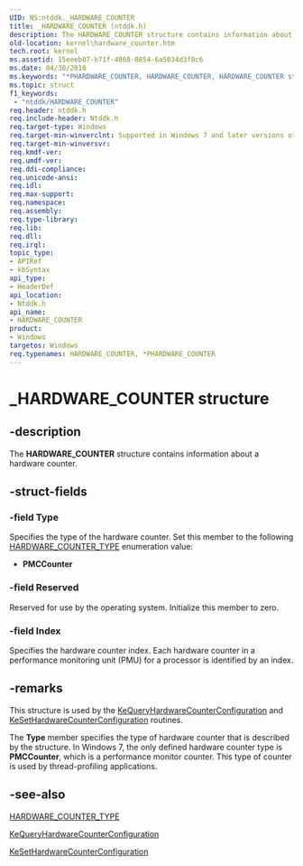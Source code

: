 ```yaml
---
UID: NS:ntddk._HARDWARE_COUNTER
title: _HARDWARE_COUNTER (ntddk.h)
description: The HARDWARE_COUNTER structure contains information about a hardware counter.
old-location: kernel\hardware_counter.htm
tech.root: kernel
ms.assetid: 15eeeb07-b71f-4868-8854-6a5034d3f8c6
ms.date: 04/30/2018
ms.keywords: "*PHARDWARE_COUNTER, HARDWARE_COUNTER, HARDWARE_COUNTER structure [Kernel-Mode Driver Architecture], PHARDWARE_COUNTER, PHARDWARE_COUNTER structure pointer [Kernel-Mode Driver Architecture], _HARDWARE_COUNTER, kernel.hardware_counter, kstruct_b_3e230097-13da-4e6b-bb89-baf3563c3570.xml, ntddk/HARDWARE_COUNTER, ntddk/PHARDWARE_COUNTER"
ms.topic: struct
f1_keywords:
 - "ntddk/HARDWARE_COUNTER"
req.header: ntddk.h
req.include-header: Ntddk.h
req.target-type: Windows
req.target-min-winverclnt: Supported in Windows 7 and later versions of Windows.
req.target-min-winversvr: 
req.kmdf-ver: 
req.umdf-ver: 
req.ddi-compliance: 
req.unicode-ansi: 
req.idl: 
req.max-support: 
req.namespace: 
req.assembly: 
req.type-library: 
req.lib: 
req.dll: 
req.irql: 
topic_type:
- APIRef
- kbSyntax
api_type:
- HeaderDef
api_location:
- Ntddk.h
api_name:
- HARDWARE_COUNTER
product:
- Windows
targetos: Windows
req.typenames: HARDWARE_COUNTER, *PHARDWARE_COUNTER
---
```


# _HARDWARE_COUNTER structure


## -description


The <b>HARDWARE_COUNTER</b> structure contains information about a hardware counter. 


## -struct-fields




### -field Type

Specifies the type of the hardware counter. Set this member to the following <a href="https://docs.microsoft.com/windows-hardware/drivers/ddi/ntddk/ne-ntddk-_hardware_counter_type">HARDWARE_COUNTER_TYPE</a> enumeration value:

<ul>
<li>
<b>PMCCounter</b>

</li>
</ul>

### -field Reserved

Reserved for use by the operating system. Initialize this member to zero. 


### -field Index

Specifies the hardware counter index. Each hardware counter in a performance monitoring unit (PMU) for a processor is identified by an index.


## -remarks



This structure is used by the <a href="https://docs.microsoft.com/windows-hardware/drivers/ddi/ntddk/nf-ntddk-kequeryhardwarecounterconfiguration">KeQueryHardwareCounterConfiguration</a> and <a href="https://docs.microsoft.com/windows-hardware/drivers/ddi/ntddk/nf-ntddk-kesethardwarecounterconfiguration">KeSetHardwareCounterConfiguration</a> routines. 

The <b>Type</b> member specifies the type of hardware counter that is described by the structure. In Windows 7, the only defined hardware counter type is <b>PMCCounter</b>, which is a performance monitor counter. This type of counter is used by thread-profiling applications. 




## -see-also




<a href="https://docs.microsoft.com/windows-hardware/drivers/ddi/ntddk/ne-ntddk-_hardware_counter_type">HARDWARE_COUNTER_TYPE</a>



<a href="https://docs.microsoft.com/windows-hardware/drivers/ddi/ntddk/nf-ntddk-kequeryhardwarecounterconfiguration">KeQueryHardwareCounterConfiguration</a>



<a href="https://docs.microsoft.com/windows-hardware/drivers/ddi/ntddk/nf-ntddk-kesethardwarecounterconfiguration">KeSetHardwareCounterConfiguration</a>
 

 

